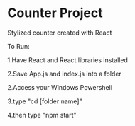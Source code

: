# Counter Project
Stylized counter created with React

To Run:

1.Have React and React libraries installed

2.Save App.js and index.js into a folder

2.Access your Windows Powershell

3.type "cd [folder name]"

4.then type "npm start"
